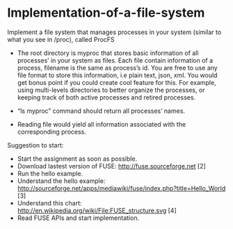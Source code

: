# Implementation-of-a-file-system
Implement a file system that manages processes in your system (similar to what you see in /proc), called ProcFS

- The root directory is myproc that stores basic information of all processes’ in your system as files. Each file contain information of a process, filename is the same as process’s id. You are free to use any file format to store this information, i.e plain text, json, xml. You would get bonus point if you could create cool feature for this. For example, using multi-levels directories to better organize the processes, or keeping track of both active processes and retired processes.

- “ls myproc” command should return all processes’ names.

- Reading file would yield all information associated with the corresponding process.

Suggestion to start:

- Start the assignment as soon as possible.
- Download lastest version of FUSE: http://fuse.sourceforge.net [2]
- Run the hello example.
- Understand the hello example: 
http://sourceforge.net/apps/mediawiki/fuse/index.php?title=Hello_World [3]
- Understand this chart: http://en.wikipedia.org/wiki/File:FUSE_structure.svg [4]
- Read FUSE APIs and start implementation.



 
